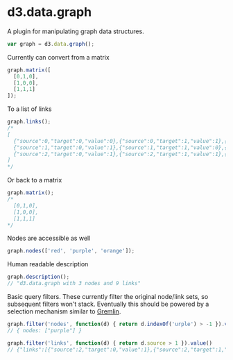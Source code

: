 # d3.data.graph

A plugin for manipulating graph data structures.

```js
var graph = d3.data.graph();
```
Currently can convert from a matrix

```js
graph.matrix([
  [0,1,0],
  [1,0,0],
  [1,1,1]
]);
```

To a list of links

```js
graph.links();
/*
[
  {"source":0,"target":0,"value":0},{"source":0,"target":1,"value":1},{"source":0,"target":2,"value":0},
  {"source":1,"target":0,"value":1},{"source":1,"target":1,"value":0},{"source":1,"target":2,"value":0},
  {"source":2,"target":0,"value":1},{"source":2,"target":1,"value":1},{"source":2,"target":2,"value":1}
]
*/
```

Or back to a matrix

```js
graph.matrix();
/*
  [0,1,0],
  [1,0,0],
  [1,1,1]
*/
```

Nodes are accessible as well

```js
graph.nodes(['red', 'purple', 'orange']);
```

Human readable description

```js
graph.description();
// "d3.data.graph with 3 nodes and 9 links"
```

Basic query filters. These currently filter the original node/link sets, so subsequent filters won't stack. Eventually this should be powered by a selection mechanism similar to [Gremlin](https://github.com/tinkerpop/gremlin/wiki/Basic-Graph-Traversals).

```js
graph.filter('nodes', function(d) { return d.indexOf('urple') > -1 }).value();
// { nodes: ["purple"] }

graph.filter('links', function(d) { return d.source > 1 }).value()
// {"links":[{"source":2,"target":0,"value":1},{"source":2,"target":1,"value":1},{"source":2,"target":2,"value":1}]}
```
